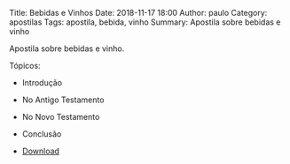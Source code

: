 Title: Bebidas e Vinhos
Date: 2018-11-17 18:00
Author: paulo
Category: apostilas
Tags: apostila, bebida, vinho
Summary: Apostila sobre bebidas e vinho

Apostila sobre bebidas e vinho.

Tópicos:

- Introdução
- No Antigo Testamento
- No Novo Testamento
- Conclusão

- [Download](https://www.dropbox.com/s/qakklpkblv2cbqe/Bebidas%20e%20Vinhos.pdf?dl=1)